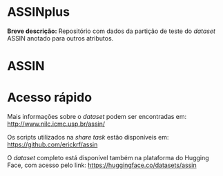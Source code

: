 # ASSINplus
**Breve descrição:** Repositório com dados da partição de teste do *dataset* ASSIN anotado para outros atributos.


# ASSIN

# Acesso rápido

Mais informações sobre o *dataset* podem ser encontradas em: http://www.nilc.icmc.usp.br/assin/

Os scripts utilizados na *share task* estão disponíveis em: https://github.com/erickrf/assin

O *dataset* completo está disponível também na plataforma do Hugging Face, com acesso pelo link: https://huggingface.co/datasets/assin
